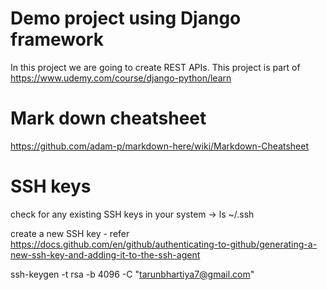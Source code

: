 # Demo project using Django framework

In this project we are going to create REST APIs.
This project is part of https://www.udemy.com/course/django-python/learn

# Mark down cheatsheet
https://github.com/adam-p/markdown-here/wiki/Markdown-Cheatsheet

# SSH keys
check for any existing SSH keys in your system -> ls ~/.ssh

create a new SSH key - refer https://docs.github.com/en/github/authenticating-to-github/generating-a-new-ssh-key-and-adding-it-to-the-ssh-agent

ssh-keygen -t rsa -b 4096 -C "tarunbhartiya7@gmail.com"
